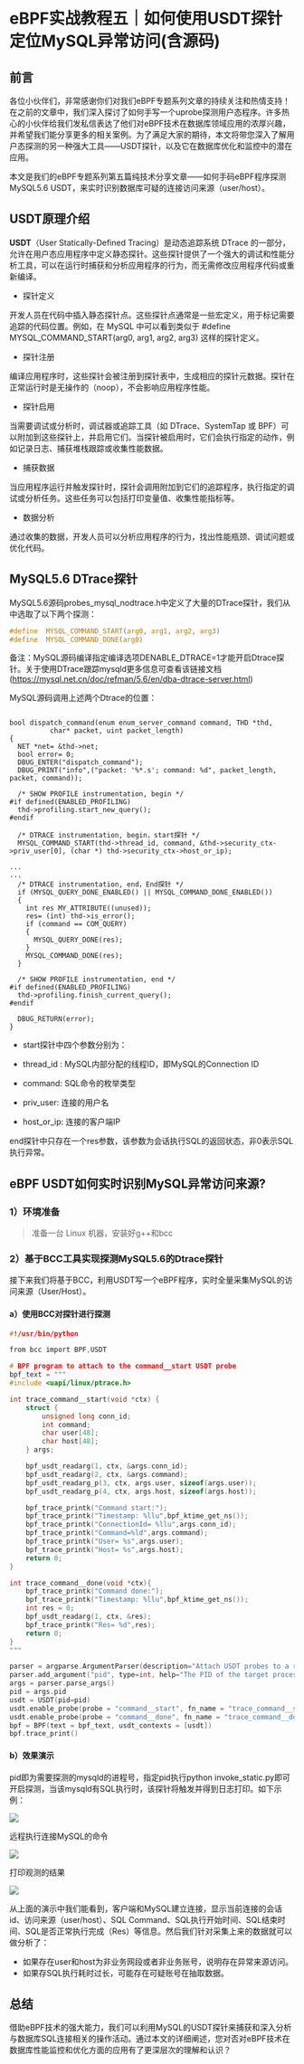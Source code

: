 # eBPF实战教程五｜如何使用USDT探针定位MySQL异常访问(含源码)

## 前言

各位小伙伴们，非常感谢你们对我们eBPF专题系列文章的持续关注和热情支持！在之前的文章中，我们深入探讨了如何手写一个uprobe探测用户态程序。许多热心的小伙伴给我们发私信表达了他们对eBPF技术在数据库领域应用的浓厚兴趣，并希望我们能分享更多的相关案例。为了满足大家的期待，本文将带您深入了解用户态探测的另一种强大工具——USDT探针，以及它在数据库优化和监控中的潜在应用。

本文是我们的eBPF专题系列第五篇纯技术分享文章——如何手码eBPF程序探测MySQL5.6 USDT，来实时识别数据库可疑的连接访问来源（user/host）。

## USDT原理介绍

**USDT**（User Statically-Defined Tracing）是动态追踪系统 DTrace 的一部分，允许在用户态应用程序中定义静态探针。这些探针提供了一个强大的调试和性能分析工具，可以在运行时捕获和分析应用程序的行为，而无需修改应用程序代码或重新编译。

- 探针定义

开发人员在代码中插入静态探针点。这些探针点通常是一些宏定义，用于标记需要追踪的代码位置。例如，在 MySQL 中可以看到类似于 #define MYSQL_COMMAND_START(arg0, arg1, arg2, arg3) 这样的探针定义。

- 探针注册

编译应用程序时，这些探针会被注册到探针表中，生成相应的探针元数据。探针在正常运行时是无操作的（noop），不会影响应用程序性能。

- 探针启用

当需要调试或分析时，调试器或追踪工具（如 DTrace、SystemTap 或 BPF）可以附加到这些探针上，并启用它们。当探针被启用时，它们会执行指定的动作，例如记录日志、捕获堆栈跟踪或收集性能数据。

- 捕获数据

当应用程序运行并触发探针时，探针会调用附加到它们的追踪程序，执行指定的调试或分析任务。这些任务可以包括打印变量值、收集性能指标等。

- 数据分析

通过收集的数据，开发人员可以分析应用程序的行为，找出性能瓶颈、调试问题或优化代码。

## MySQL5.6 DTrace探针
MySQL5.6源码probes_mysql_nodtrace.h中定义了大量的DTrace探针，我们从中选取了以下两个探测：

```C
#define  MYSQL_COMMAND_START(arg0, arg1, arg2, arg3)
#define  MYSQL_COMMAND_DONE(arg0)
```

备注：MySQL源码编译指定编译选项DENABLE_DTRACE=1才能开启Dtrace探针。关于使用DTrace跟踪mysqld更多信息可查看该链接文档(https://mysql.net.cn/doc/refman/5.6/en/dba-dtrace-server.html)

MySQL源码调用上述两个Dtrace的位置：

```

bool dispatch_command(enum enum_server_command command, THD *thd,
          char* packet, uint packet_length)
{
  NET *net= &thd->net;
  bool error= 0;
  DBUG_ENTER("dispatch_command");
  DBUG_PRINT("info",("packet: '%*.s'; command: %d", packet_length, packet, command));

  /* SHOW PROFILE instrumentation, begin */
#if defined(ENABLED_PROFILING)
  thd->profiling.start_new_query();
#endif

  /* DTRACE instrumentation, begin，start探针 */
  MYSQL_COMMAND_START(thd->thread_id, command, &thd->security_ctx->priv_user[0], (char *) thd->security_ctx->host_or_ip);

...  
...
  /* DTRACE instrumentation, end，End探针 */
  if (MYSQL_QUERY_DONE_ENABLED() || MYSQL_COMMAND_DONE_ENABLED())
  {
    int res MY_ATTRIBUTE((unused));
    res= (int) thd->is_error();
    if (command == COM_QUERY)
    {
      MYSQL_QUERY_DONE(res);
    }
    MYSQL_COMMAND_DONE(res);  
  }

  /* SHOW PROFILE instrumentation, end */
#if defined(ENABLED_PROFILING)
  thd->profiling.finish_current_query();
#endif

  DBUG_RETURN(error);
}
```
- start探针中四个参数分别为：

- thread_id : MySQL内部分配的线程ID，即MySQL的Connection ID

- command: SQL命令的枚举类型

- priv_user: 连接的用户名

- host_or_ip: 连接的客户端IP

end探针中只存在一个res参数，该参数为会话执行SQL的返回状态，非0表示SQL执行异常。
## eBPF USDT如何实时识别MySQL异常访问来源?

### 1）环境准备

> 准备一台 Linux 机器，安装好g++和bcc

### 2）基于BCC工具实现探测MySQL5.6的Dtrace探针
接下来我们将基于BCC，利用USDT写一个eBPF程序，实时全量采集MySQL的访问来源（User/Host）。

#### a）使用BCC对探针进行探测

```C
#!/usr/bin/python

from bcc import BPF,USDT

# BPF program to attach to the command__start USDT probe
bpf_text = """
#include <uapi/linux/ptrace.h>

int trace_command__start(void *ctx) {
    struct {
        unsigned long conn_id;
        int command;
        char user[48];
        char host[48];
    } args;

    bpf_usdt_readarg(1, ctx, &args.conn_id);
    bpf_usdt_readarg(2, ctx, &args.command);
    bpf_usdt_readarg_p(3, ctx, args.user, sizeof(args.user));
    bpf_usdt_readarg_p(4, ctx, args.host, sizeof(args.host));

    bpf_trace_printk("Command start:");
    bpf_trace_printk("Timestamp: %llu",bpf_ktime_get_ns());
    bpf_trace_printk("ConnectionId= %llu",args.conn_id);
    bpf_trace_printk("Command=%ld",args.command);
    bpf_trace_printk("User= %s",args.user);
    bpf_trace_printk("Host= %s",args.host);
    return 0;
}

int trace_command__done(void *ctx){
    bpf_trace_printk("Command done:");
    bpf_trace_printk("Timestamp: %llu",bpf_ktime_get_ns());
    int res = 0;
    bpf_usdt_readarg(1, ctx, &res);
    bpf_trace_printk("Res= %d",res);
    return 0;
}
"""

parser = argparse.ArgumentParser(description="Attach USDT probes to a running process")
parser.add_argument("pid", type=int, help="The PID of the target process")
args = parser.parse_args()
pid = args.pid
usdt = USDT(pid=pid)
usdt.enable_probe(probe = "command__start", fn_name = "trace_command__start")
usdt.enable_probe(probe = "command__done", fn_name = "trace_command__done")
bpf = BPF(text = bpf_text, usdt_contexts = [usdt])
bpf.trace_print()
```
#### b）效果演示
pid即为需要探测的mysqld的进程号，指定pid执行python invoke_static.py即可开启探测，当该mysqld有SQL执行时，该探针将触发并得到日志打印。如下示例：

![](https://mmbiz.qpic.cn/mmbiz_png/dFRFrFfpIZkkeooXBBmnISdzWejIwWqn75BnfySs9jr9Pb8S5Yp9ibJKxxJyBiaadapaTJXWtLvPXjUjQMA3pa0g/640?wx_fmt=png&from=appmsg&tp=webp&wxfrom=5&wx_lazy=1&wx_co=1)

远程执行连接MySQL的命令

![](https://mmbiz.qpic.cn/mmbiz_png/dFRFrFfpIZkkeooXBBmnISdzWejIwWqnECGaYEWVP1mcfZhzfYiafPIJLBWoic2IMS1eEUGofdkd4qyTmCwBmRGA/640?wx_fmt=png&from=appmsg&tp=webp&wxfrom=5&wx_lazy=1&wx_co=1)

打印观测的结果

![](https://mmbiz.qpic.cn/mmbiz_png/dFRFrFfpIZkkeooXBBmnISdzWejIwWqnDSglTMZ0EROYMU7FAfItTxfj1MogkFyGJmBzNiaIfbibD7KVnhpqOPJQ/640?wx_fmt=png&from=appmsg&tp=webp&wxfrom=5&wx_lazy=1&wx_co=1)

从上面的演示中我们能看到，客户端和MySQL建立连接，显示当前连接的会话id、访问来源（user/host）、SQL Command、SQL执行开始时间、SQL结束时间、SQL是否正常执行完成（Res）等信息。然后我们针对采集上来的数据就可以做分析了：
- 如果存在user和host为非业务网段或者非业务账号，说明存在异常来源访问。
- 如果存SQL执行耗时过长，可能存在可疑账号在抽取数据。

## 总结

借助eBPF技术的强大能力，我们可以利用MySQL的USDT探针来捕获和深入分析与数据库SQL连接相关的操作活动。通过本文的详细阐述，您对否对eBPF技术在数据库性能监控和优化方面的应用有了更深层次的理解和认识？